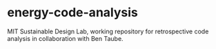 # energy-code-analysis
MIT Sustainable Design Lab, working repository for retrospective code analysis in collaboration with Ben Taube.
